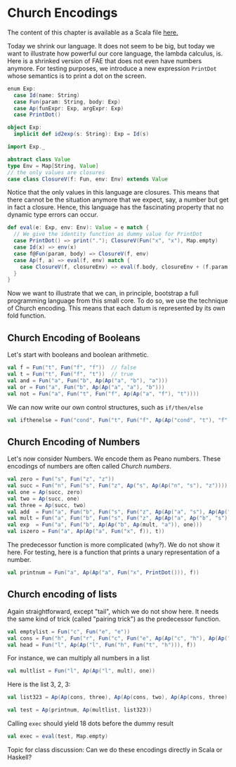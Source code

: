# Church Encodings

The content of this chapter is available as a Scala file [here.](./church-encoding.scala)

Today we shrink our language. It does not seem to be big, but today we want to  illustrate how powerful our core language,
the lambda calculus, is. Here is a shrinked version of FAE that does not even have numbers anymore. For testing purposes,
we introduce a new expression ``PrintDot`` whose semantics is to print a dot on the screen.

```scala mdoc
enum Exp:
  case Id(name: String)
  case Fun(param: String, body: Exp)
  case Ap(funExpr: Exp, argExpr: Exp)
  case PrintDot()

object Exp:
  implicit def id2exp(s: String): Exp = Id(s)

import Exp._

abstract class Value
type Env = Map[String, Value]
// the only values are closures
case class ClosureV(f: Fun, env: Env) extends Value
```

Notice that the only values in this language are closures. This means that there cannot be the situation anymore that we expect,
say, a number but get in fact a closure. Hence, this language has the fascinating property that  no dynamic type errors can occur.

```scala mdoc
def eval(e: Exp, env: Env): Value = e match {
  // We give the identity function as dummy value for PrintDot
  case PrintDot() => print("."); ClosureV(Fun("x", "x"), Map.empty)
  case Id(x) => env(x)
  case f@Fun(param, body) => ClosureV(f, env)
  case Ap(f, a) => eval(f, env) match {
    case ClosureV(f, closureEnv) => eval(f.body, closureEnv + (f.param -> eval(a, env)))
  }
}
```

Now we want to illustrate that we can, in principle, bootstrap a full programming language from this small core.
To do so, we use the technique of Church encoding. This means that each datum is represented by its own fold function.

## Church Encoding of Booleans

Let's start with booleans and boolean arithmetic.

```scala mdoc:silent
val f = Fun("t", Fun("f", "f"))  // false
val t = Fun("t", Fun("f", "t"))  // true
val and = Fun("a", Fun("b", Ap(Ap("a", "b"), "a")))
val or = Fun("a", Fun("b", Ap(Ap("a", "a"), "b")))
val not = Fun("a", Fun("t", Fun("f", Ap(Ap("a", "f"), "t"))))
```

We can now write our own control structures, such as ``if/then/else``

```scala mdoc:silent
val ifthenelse = Fun("cond", Fun("t", Fun("f", Ap(Ap("cond", "t"), "f"))))
```

## Church Encoding of Numbers

Let's now consider Numbers. We encode them as Peano numbers. These encodings of numbers are often called _Church numbers_.

```scala mdoc:silent
val zero = Fun("s", Fun("z", "z"))
val succ = Fun("n", Fun("s", Fun("z", Ap("s", Ap(Ap("n", "s"), "z")))))
val one = Ap(succ, zero)
val two = Ap(succ, one)
val three = Ap(succ, two)
val add  = Fun("a", Fun("b", Fun("s", Fun("z", Ap(Ap("a", "s"), Ap(Ap("b", "s"), "z"))))))
val mult = Fun("a", Fun("b", Fun("s", Fun("z", Ap(Ap("a", Ap("b", "s")), "z")))))
val exp  = Fun("a", Fun("b", Ap(Ap("b", Ap(mult, "a")), one)))
val iszero = Fun("a", Ap(Ap("a", Fun("x", f)), t))
```

The predecessor function is more complicated (why?). We do not show it here.
For testing, here is a function that prints a unary representation of a number.

```scala mdoc:silent
val printnum = Fun("a", Ap(Ap("a", Fun("x", PrintDot())), f))
```

## Church encoding of lists

Again straightforward, except "tail", which we do not show here. It needs the same kind of trick (called "pairing trick")
as the predecessor function.

```scala mdoc:silent
val emptylist = Fun("c", Fun("e", "e"))
val cons = Fun("h", Fun("r", Fun("c", Fun("e", Ap(Ap("c", "h"), Ap(Ap("r", "c"), "e"))))))
val head = Fun("l", Ap(Ap("l", Fun("h", Fun("t", "h"))), f))
```

For instance, we can multiply all numbers in a list

```scala mdoc:silent
val multlist = Fun("l", Ap(Ap("l", mult), one))
```

Here is the list 3, 2, 3:

```scala mdoc:silent
val list323 = Ap(Ap(cons, three), Ap(Ap(cons, two), Ap(Ap(cons, three), emptylist)))

```

```scala mdoc:silent
val test = Ap(printnum, Ap(multlist, list323))
```

Calling `exec` should yield 18 dots before the dummy result

```scala mdoc
val exec = eval(test, Map.empty)
```

Topic for class discussion: Can we do these encodings directly in Scala or Haskell?
